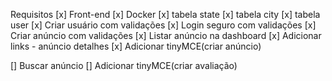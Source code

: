Requisitos
[x] Front-end
[x] Docker
[x] tabela state
[x] tabela city
[x] tabela user
[x] Criar usuário com validações
[x] Login seguro com validações
[x] Criar anúncio com validações
[x] Listar anúncio na dashboard
[x] Adicionar links - anúncio detalhes
[x] Adicionar tinyMCE(criar anúncio)

[] Buscar anúncio
[] Adicionar tinyMCE(criar avaliação)